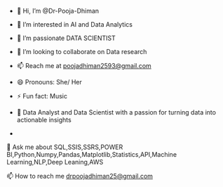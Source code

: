 - 👋 Hi, I’m @Dr-Pooja-Dhiman
- 👀 I’m interested in AI and Data Analytics
- 🌱 I’m passionate DATA SCIENTIST
- 💞️ I’m looking to collaborate on Data research
- 📫 Reach me at poojadhiman2593@gmail.com
- 😄 Pronouns: She/ Her
- ⚡ Fun fact: Music

- 🌱 Data Analyst and Data Scientist with a passion for turning data into actionable insights
- 
💬 Ask me about SQL,SSIS,SSRS,POWER BI,Python,Numpy,Pandas,Matplotlib,Statistics,API,Machine Learning,NLP,Deep Leaning,AWS


📫 How to reach me drpoojadhiman25@gmail.com

<!---
Dr-Pooja-Dhiman/Dr-Pooja-Dhiman is a ✨ special ✨ repository because its `README.md` (this file) appears on your GitHub profile.
You can click the Preview link to take a look at your changes.
--->
